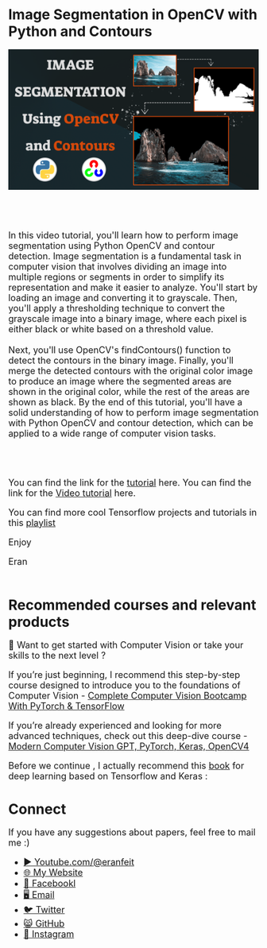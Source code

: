 # Image Segmentation in OpenCV with Python and Contours

<p align="center">
  <img width="800" src="Image-Segmentation-contours.png" "image">
</p>

##
<br/><br/> 

<font size= "4" >
In this video tutorial, you'll learn how to perform image segmentation using Python OpenCV and contour detection. Image segmentation is a fundamental task in computer vision that involves dividing an image into multiple regions or segments in order to simplify its representation and make it easier to analyze. You'll start by loading an image and converting it to grayscale. Then, you'll apply a thresholding technique to convert the grayscale image into a binary image, where each pixel is either black or white based on a threshold value.
<br/><br/> 
Next, you'll use OpenCV's findContours() function to detect the contours in the binary image. Finally, you'll merge the detected contours with the original color image to produce an image where the segmented areas are shown in the original color, while the rest of the areas are shown as black. By the end of this tutorial, you'll have a solid understanding of how to perform image segmentation with Python OpenCV and contour detection, which can be applied to a wide range of computer vision tasks.

<br/><br/>  

You can find the link for the [tutorial](https://eranfeit.net/image-segmentation-in-opencv-with-python-and-contours/) here. 
You can find the link for the [Video tutorial](https://youtu.be/f6VgWTD_7kc) here. 

You can find more cool Tensorflow projects and tutorials in this [playlist](https://www.youtube.com/watch?v=fd1msoIpM5Q&list=PLdkryDe59y4bxVvpexwR6PMTHH6_vFXjA)

Enjoy

Eran
<br/><br/> 

</font>

# Recommended courses and relevant products 
<font size= "4" >

🚀 Want to get started with Computer Vision or take your skills to the next level ? 

If you’re just beginning, I recommend this step-by-step course designed to introduce you to the foundations of Computer Vision - [Complete Computer Vision Bootcamp With PyTorch & TensorFlow](https://trk.udemy.com/9LoE7E) 

If you’re already experienced and looking for more advanced techniques, check out this deep-dive course - [Modern Computer Vision GPT, PyTorch, Keras, OpenCV4](https://trk.udemy.com/EEDyMD)

Before we continue , I actually recommend this [book](https://amzn.to/3STWZ2N) for deep learning based on Tensorflow and Keras : 



</font>

# Connect

<font size= "4" >
If you have any suggestions about papers, feel free to mail me :)

- [▶️ Youtube.com/@eranfeit](youtube.com/@eranfeit?sub_confirmation=1)
- [🌐 My Website](https://eranfeit.net)
- [🐙 Facebookl](https://www.facebook.com/groups/3080601358933585)
- [🖥️ Email](mailto:feitgemel@gmail.com)
- [🐦 Twitter](https://twitter.com/eran_feit )
- [😸 GitHub](https://github.com/feitgemel)
- [📸 Instagram](https://www.instagram.com/eran_feit/)
</font>

